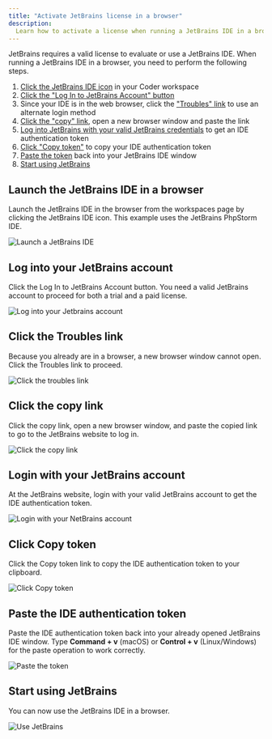 ```yaml
---
title: "Activate JetBrains license in a browser"
description:
  Learn how to activate a license when running a JetBrains IDE in a browser.
---
```


JetBrains requires a valid license to evaluate or use a JetBrains IDE. When
running a JetBrains IDE in a browser, you need to perform the following steps.

1. [Click the JetBrains IDE icon](activate-jetbrains-licensing.md#launch-the-jetbrains-ide-in-a-browser)
   in your Coder workspace
1. [Click the "Log In to JetBrains Account" button](activate-jetbrains-licensing.md#log-into-your-jetbrains-account)
1. Since your IDE is in the web browser, click the
   ["Troubles" link](activate-jetbrains-licensing.md#click-the-troubles-link) to
   use an alternate login method
1. [Click the "copy" link](activate-jetbrains-licensing.md#click-the-copy-link),
   open a new browser window and paste the link
1. [Log into JetBrains with your valid JetBrains credentials](activate-jetbrains-licensing.md#login-with-your-jetbrains-account)
   to get an IDE authentication token
1. [Click "Copy token"](activate-jetbrains-licensing.md#click-copy-token) to
   copy your IDE authentication token
1. [Paste the token](activate-jetbrains-licensing.md#paste-the-ide-authentication-token)
   back into your JetBrains IDE window
1. [Start using JetBrains](activate-jetbrains-licensing.md#start-using-jetbrains)

## Launch the JetBrains IDE in a browser

Launch the JetBrains IDE in the browser from the workspaces page by clicking the
JetBrains IDE icon. This example uses the JetBrains PhpStorm IDE.

![Launch a JetBrains IDE](../../assets/workspaces/1-jb-projector-app.png)

## Log into your JetBrains account

Click the Log In to JetBrains Account button. You need a valid JetBrains account
to proceed for both a trial and a paid license.

![Log into your Jetbrains account](../../assets/workspaces/2-activate-jetbrains.png)

## Click the Troubles link

Because you already are in a browser, a new browser window cannot open. Click
the Troubles link to proceed.

![Click the troubles link](../../assets/workspaces/3-login-into-jetbrains.png)

## Click the copy link

Click the copy link, open a new browser window, and paste the copied link to go
to the JetBrains website to log in.

![Click the copy link](../../assets/workspaces/4-troubles-activate-jetbrains.png)

## Login with your JetBrains account

At the JetBrains website, login with your valid JetBrains account to get the IDE
authentication token.

![Login with your NetBrains account](../../assets/workspaces/5-jetbrains-login.png)

## Click Copy token

Click the Copy token link to copy the IDE authentication token to your
clipboard.

![Click Copy token](../../assets/workspaces/6-ide-auth-token.png)

## Paste the IDE authentication token

Paste the IDE authentication token back into your already opened JetBrains IDE
window. Type **Command + v** (macOS) or **Control + v** (Linux/Windows) for the
paste operation to work correctly.

![Paste the token](../../assets/workspaces/7-cmd-v-ctrl-v-auth-token.png)

## Start using JetBrains

You can now use the JetBrains IDE in a browser.

![Use JetBrains](../../assets/workspaces/9-authorized-in-ide.png)
